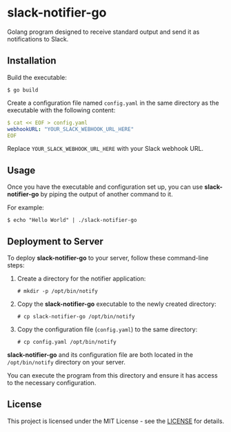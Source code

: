 # slack-notifier-go

Golang program designed to receive standard output and send it as notifications to Slack.

## Installation

Build the executable:

```
$ go build
```

Create a configuration file named `config.yaml` in the same directory as the executable with the following content:

```yaml
$ cat << EOF > config.yaml
webhookURL: "YOUR_SLACK_WEBHOOK_URL_HERE"
EOF
```

Replace `YOUR_SLACK_WEBHOOK_URL_HERE` with your Slack webhook URL.

## Usage

Once you have the executable and configuration set up, you can use **slack-notifier-go** by piping the output of another command to it.

For example:

```
$ echo "Hello World" | ./slack-notifier-go
```

## Deployment to Server

To deploy **slack-notifier-go** to your server, follow these command-line steps:

1. Create a directory for the notifier application:

    ```
    # mkdir -p /opt/bin/notify
    ```

2. Copy the **slack-notifier-go** executable to the newly created directory:

    ```
    # cp slack-notifier-go /opt/bin/notify
    ```

3. Copy the configuration file (`config.yaml`) to the same directory:

    ```
    # cp config.yaml /opt/bin/notify
    ```

**slack-notifier-go** and its configuration file are both located in the `/opt/bin/notify` directory on your server.

You can execute the program from this directory and ensure it has access to the necessary configuration.

## License

This project is licensed under the MIT License - see the [LICENSE](https://opensource.org/license/mit) for details.

